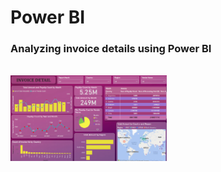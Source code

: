 <h1>Power BI</h1>

<h3>Analyzing invoice details using Power BI</h3>
<br>

  <img src="Assets/img.png" width=250 />
  